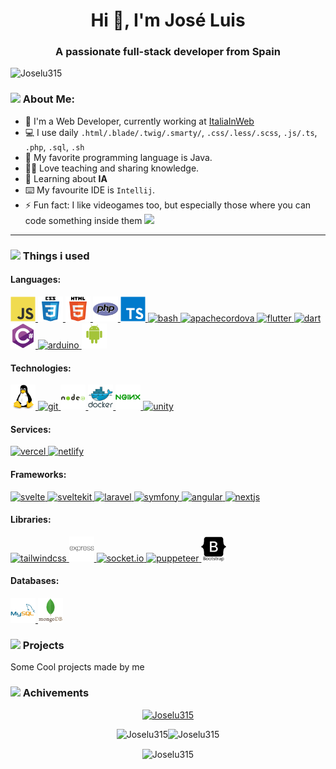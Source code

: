 <h1 align="center">Hi 👋, I'm José Luis</h1>
<h3 align="center">A passionate full-stack developer from Spain</h3>

<p align="left"> <img src="https://komarev.com/ghpvc/?username=Joselu315&label=Profile%20views&color=0e75b6&style=flat" alt="Joselu315" /> </p>

 ### <img src="https://github.com/TheDudeThatCode/TheDudeThatCode/blob/master/Assets/Developer.gif" width="45px"> About Me:
- 🏦 I'm a Web Developer, currently working at <a href="https://www.italiainweb.it/"> ItaliaInWeb </a>
- 💻 I use daily ``.html/.blade/.twig/.smarty/``, ``.css/.less/.scss``, ``.js/.ts``, ``.php``, ``.sql``, ``.sh``
- 💖 My favorite programming language is Java.
- 👩‍🏫 Love teaching and sharing knowledge.
- 🧐 Learning about **IA**
- ⌨️ My favourite IDE is ``Intellij``.
- ⚡ Fun fact: I like videogames too, but especially those where you can code something inside them
      <img src="https://media.giphy.com/media/WUlplcMpOCEmTGBtBW/giphy.gif" width="30">

<hr>

### <img src="https://cdn-icons-png.flaticon.com/512/3161/3161027.png" width="45px"> Things i used
<h4 align="left">Languages:</h4>
<p align="left">
      <a href="https://www.javascript.com/"  target="_blank"> 
            <img src="https://raw.githubusercontent.com/devicons/devicon/master/icons/javascript/javascript-original.svg" alt="javascript" width="40" height="40"/>
      </a>
      <a href="https://www.w3schools.com/css/" target="_blank"> 
            <img src="https://raw.githubusercontent.com/devicons/devicon/master/icons/css3/css3-original-wordmark.svg" alt="css3" width="40" height="40"/>
      </a>
      <a href="https://www.w3.org/html/" target="_blank"> <img src="https://raw.githubusercontent.com/devicons/devicon/master/icons/html5/html5-original-wordmark.svg" alt="html5" width="40" height="40"/> </a>
      <a href="https://www.php.net" target="_blank"> <img src="https://raw.githubusercontent.com/devicons/devicon/master/icons/php/php-original.svg" alt="php" width="40" height="40"/> </a>
      <a href="https://www.typescriptlang.org/" target="_blank"> <img src="https://raw.githubusercontent.com/devicons/devicon/master/icons/typescript/typescript-original.svg" alt="typescript" width="40" height="40"/> </a>
      <a href="https://www.gnu.org/software/bash/" target="_blank"> <img src="https://www.vectorlogo.zone/logos/gnu_bash/gnu_bash-icon.svg" alt="bash" width="40" height="40"/> </a>
      <a href="https://cordova.apache.org/" target="_blank"> <img src="https://www.vectorlogo.zone/logos/apache_cordova/apache_cordova-icon.svg" alt="apachecordova" width="40" height="40"/> </a>
      <a href="https://flutter.dev" target="_blank"> <img src="https://www.vectorlogo.zone/logos/flutterio/flutterio-icon.svg" alt="flutter" width="40" height="40"/> </a>
      <a href="https://dart.dev" target="_blank"> <img src="https://www.vectorlogo.zone/logos/dartlang/dartlang-icon.svg" alt="dart" width="40" height="40"/> </a> 
      <a href="https://www.w3schools.com/cs/" target="_blank"> <img src="https://raw.githubusercontent.com/devicons/devicon/master/icons/csharp/csharp-original.svg" alt="csharp" width="40" height="40"/> </a> 
      <a href="https://www.arduino.cc/" target="_blank"> <img src="https://cdn.worldvectorlogo.com/logos/arduino-1.svg" alt="arduino" width="40" height="40"/> </a> 
      <a href="https://developer.android.com" target="_blank"> <img src="https://raw.githubusercontent.com/devicons/devicon/master/icons/android/android-original-wordmark.svg" alt="android" width="40" height="40"/> </a>
</p>

<h4 align="left">Technologies:</h4>
<p align="left">
      <a href="https://www.linux.org/" target="_blank"> <img src="https://raw.githubusercontent.com/devicons/devicon/master/icons/linux/linux-original.svg" alt="linux" width="40" height="40"/> </a> 
      <a href="https://git-scm.com/" target="_blank"> <img src="https://www.vectorlogo.zone/logos/git-scm/git-scm-icon.svg" alt="git" width="40" height="40"/> </a> 
      <a href="https://nodejs.org" target="_blank"> <img src="https://raw.githubusercontent.com/devicons/devicon/master/icons/nodejs/nodejs-original-wordmark.svg" alt="nodejs" width="40" height="40"/> </a>
      <a href="https://www.docker.com/" target="_blank"> <img src="https://raw.githubusercontent.com/devicons/devicon/master/icons/docker/docker-original-wordmark.svg" alt="docker" width="40" height="40"/> </a>
      <a href="https://www.nginx.com" target="_blank"> <img src="https://raw.githubusercontent.com/devicons/devicon/master/icons/nginx/nginx-original.svg" alt="nginx" width="40" height="40"/> </a>
      <a href="https://unity.com/" target="_blank"> <img src="https://www.vectorlogo.zone/logos/unity3d/unity3d-icon.svg" alt="unity" width="40" height="40"/> </a>
</p>

<h4 align="left">Services:</h4>
<p align="left">
      <a href="https://vercel.com/" target="_blank" title="Vercel"> <img src="https://www.iconbolt.com/preview/facebook/ionicons-regular/logo-vercel.svg" alt="vercel" width="40" height="40"/> </a>
      <a href="https://www.netlify.com/" target="_blank" title="Vercel"> <img src="https://www.netlify.com/icon.svg" alt="netlify" width="40" height="40"/> </a>
      <!-- pocketbase -->
</p>

<h4 align="left">Frameworks:</h4>
<p align="left">
      <a href="https://svelte.dev/" target="_blank" title="Svelte"> <img src="https://upload.wikimedia.org/wikipedia/commons/6/6e/Svelte_logo_by_gengns.svg" alt="svelte" width="40" height="40"/> </a>
      <a href="https://kit.svelte.dev/" target="_blank" title="Sveltekit"> <img src="https://upload.wikimedia.org/wikipedia/commons/6/6e/Svelte_logo_by_gengns.svg" alt="sveltekit" width="40" height="40"/> </a>
      <a href="https://laravel.com/" target="_blank"> <img src="https://www.vectorlogo.zone/logos/laravel/laravel-icon.svg" alt="laravel" width="40" height="40"/> </a> 
      <a href="https://symfony.com/" target="_blank"> <img src="https://cdn.worldvectorlogo.com/logos/symfony.svg" alt="symfony" width="40" height="40"/> </a> 
      <a href="https://angular.io" target="_blank"> <img src="https://www.vectorlogo.zone/logos/angular/angular-icon.svg" alt="angular" width="40" height="40"/> </a>
      <a href="https://nextjs.org/" target="_blank"> <img src="https://seeklogo.com/images/N/next-js-logo-8FCFF51DD2-seeklogo.com.png" alt="nextjs" width="40" height="40"/> </a> 
</p>

<h4 align="left">Libraries:</h4>
<p align="left">
      <a href="https://tailwindcss.com/" target="_blank"> <img src="https://www.vectorlogo.zone/logos/tailwindcss/tailwindcss-icon.svg" alt="tailwindcss" width="40" height="40"/> </a>
      <a href="https://expressjs.com" target="_blank"> <img src="https://raw.githubusercontent.com/devicons/devicon/master/icons/express/express-original-wordmark.svg" alt="express" width="40" height="40"/> </a>
      <a href="https://socket.io/" target="_blank"> <img src="https://www.vectorlogo.zone/logos/socketio/socketio-icon.svg" alt="socket.io" width="40" height="40"/> </a>
      <a href="https://github.com/puppeteer/puppeteer" target="_blank"> <img src="https://www.vectorlogo.zone/logos/pptrdev/pptrdev-official.svg" alt="puppeteer" width="40" height="40"/> </a> 
      <a href="https://getbootstrap.com" target="_blank"> <img src="https://raw.githubusercontent.com/devicons/devicon/master/icons/bootstrap/bootstrap-plain-wordmark.svg" alt="bootstrap" width="40" height="40"/> </a>
</p>

<h4 align="left">Databases:</h4>
<p align="left">
      <a href="https://www.mysql.com/" target="_blank"> <img src="https://raw.githubusercontent.com/devicons/devicon/master/icons/mysql/mysql-original-wordmark.svg" alt="mysql" width="40" height="40"/> </a> 
      <a href="https://www.mongodb.com/" target="_blank"> <img src="https://raw.githubusercontent.com/devicons/devicon/master/icons/mongodb/mongodb-original-wordmark.svg" alt="mongodb" width="40" height="40"/> </a> 
</p> 

### <img src="https://cdn3.emoji.gg/emojis/5619_caxinha_trophy.png" width="45px"> Projects
<p>Some Cool projects made by me</p>

 
### <img src="https://cdn3.emoji.gg/emojis/5619_caxinha_trophy.png" width="45px"> Achivements
<p align="center"><a href="https://github.com/ryo-ma/github-profile-trophy"><img src="https://github-profile-trophy.vercel.app/?username=Joselu315" alt="Joselu315" /></a> </p>
<p align="center"><img src="https://github-readme-stats.vercel.app/api/top-langs?username=Joselu315&show_icons=true&locale=en&layout=compact" alt="Joselu315" /><img src="https://github-readme-stats.vercel.app/api?username=Joselu315&show_icons=true&locale=en" alt="Joselu315" /></p>

<p align="center"><img align="center" src="https://github-readme-streak-stats.herokuapp.com/?user=Joselu315&" alt="Joselu315" /></p>

<!--START_SECTION:waka-->
<!--END_SECTION:waka-->
